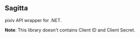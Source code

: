 Sagitta
----
pixiv API wrapper for .NET.  

**Note**: This library doesn't contains Client ID and Client Secret.
